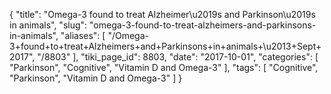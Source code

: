 {
    "title": "Omega-3 found to treat Alzheimer\u2019s and Parkinson\u2019s in animals",
    "slug": "omega-3-found-to-treat-alzheimers-and-parkinsons-in-animals",
    "aliases": [
        "/Omega-3+found+to+treat+Alzheimers+and+Parkinsons+in+animals+\u2013+Sept+2017",
        "/8803"
    ],
    "tiki_page_id": 8803,
    "date": "2017-10-01",
    "categories": [
        "Parkinson",
        "Cognitive",
        "Vitamin D and Omega-3"
    ],
    "tags": [
        "Cognitive",
        "Parkinson",
        "Vitamin D and Omega-3"
    ]
}